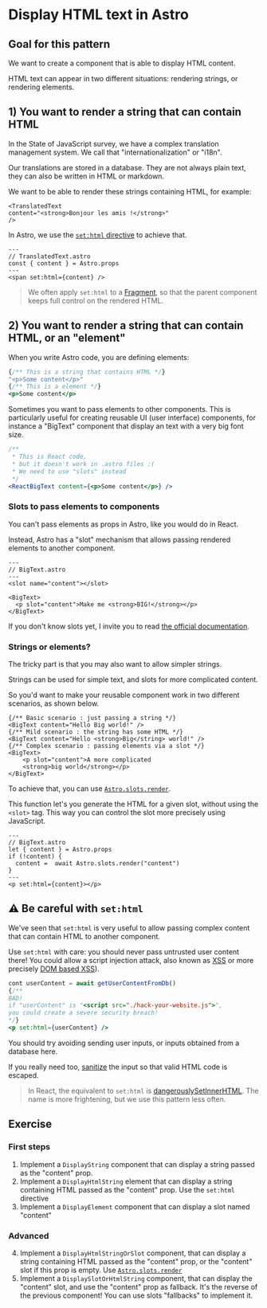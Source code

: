 # Display HTML text in Astro

## Goal for this pattern

We want to create a component that is able to display HTML content.

HTML text can appear in two different situations: rendering strings, or rendering elements.

## 1) You want to render a string that can contain HTML

In the State of JavaScript survey,
we have a complex translation management system. We call that "internationalization" or "i18n". 

Our translations are stored in a database. They are not always plain text, they can also be written in HTML or markdown.

We want to be able to render these strings containing HTML, for example:

```astro
<TranslatedText 
content="<strong>Bonjour les amis !</strong>"
/>
```

In Astro, we use the [`set:html` directive](https://docs.astro.build/en/reference/directives-reference/#sethtml) to achieve that.

```astro
---
// TranslatedText.astro
const { content } = Astro.props
---
<span set:html={content} />
```

> We often apply `set:html` to a [Fragment](https://docs.astro.build/en/basics/astro-syntax/#fragments),
> so that the parent component keeps full control on the rendered HTML.

## 2) You want to render a string that can contain HTML, or an "element"

When you write Astro code, you are defining elements:

```jsx
{/** This is a string that contains HTML */}
"<p>Some content</p>"
{/** This is a element */}
<p>Some content</p>
```

Sometimes you want to pass elements to other components. 
This is particularly useful for creating reusable UI (user interface) components, 
for instance a "BigText" component that display an text with a very big font size.

```jsx
/** 
 * This is React code, 
 * but it doesn't work in .astro files :(
 * We need to use "slots" instead 
 */
<ReactBigText content={<p>Some content</p>} />
```

### Slots to pass elements to components

You can't pass elements as props in Astro,
like you would do in React.

Instead, Astro has a "slot" mechanism that allows
passing rendered elements to another component.

```astro
---
// BigText.astro
---
<slot name="content"></slot>
```

```astro
<BigText>
  <p slot="content">Make me <strong>BIG!</strong></p>
</BigText>
```

If you don't know slots yet,
I invite you to read [the official documentation](https://docs.astro.build/en/basics/astro-components/#slots).

### Strings or elements?

The tricky part is that you may also want to allow simpler strings.

Strings can be used for simple text, and slots for more complicated content.

So you'd want to make your reusable component work in two different scenarios, as shown below.

```astro
{/** Basic scenario : just passing a string */}
<BigText content="Hello Big world!" />
{/** Mild scenario : the string has some HTML */}
<BigText content="Hello <strong>Big</string> world!" />
{/** Complex scenario : passing elements via a slot */}
<BigText>
    <p slot="content">A more complicated
    <strong>big world</strong></p>
</BigText>
```

To achieve that, you can use [`Astro.slots.render`](https://docs.astro.build/en/reference/api-reference/#astroslots).

This function let's you generate the HTML for a given slot, without using the `<slot>` tag. 
This way you can control the slot more precisely using JavaScript.

```astro
---
// BigText.astro
let { content } = Astro.props
if (!content) {
  content =  await Astro.slots.render("content")
}
---
<p set:html={content}></p>
```

## ⚠️ Be careful with `set:html`

We've seen that `set:html` is very useful to allow passing complex content
that can contain HTML to another component.

Use `set:html` with care: you should never pass untrusted user content there! 
You could allow a script injection attack, also known as [XSS](https://owasp.org/www-community/attacks/xss/) or more precisely [DOM based XSS](https://owasp.org/www-community/attacks/DOM_Based_XSS)).

```jsx
cont userContent = await getUserContentFromDb()
{/** 
BAD!
if "userContent" is "<script src="./hack-your-website.js">",
you could create a severe security breach!
*/}
<p set:html={userContent} />
```

You should try avoiding sending user inputs,
or inputs obtained from a database here.

If you really need too, 
[sanitize](https://en.wikipedia.org/wiki/HTML_sanitization) the input so that valid HTML code is escaped.

> In React, the equivalent to `set:html` is [dangerouslySetInnerHTML](https://legacy.reactjs.org/docs/dom-elements.html#dangerouslysetinnerhtml). 
> The name is more frightening, but we use this pattern less often.

## Exercise

### First steps 

1) Implement a `DisplayString` component that can display a string passed as the "content" prop.
2) Implement a `DisplayHtmlString` element that can display a string containing HTML passed as the "content" prop. Use the `set:html` directive
3) Implement a `DisplayElement` component
that can display a slot named "content"

### Advanced

4) Implement a `DisplayHtmlStringOrSlot` component, that can display a string containing HTML passed as the "content" prop, or the "content" slot if this prop is empty. Use [`Astro.slots.render`](https://docs.astro.build/en/reference/api-reference/#astroslotsrender)
5) Implement a `DisplaySlotOrHtmlString` component, that can display the "content" slot, and use the "content" prop as fallback. It's the reverse of the previous component! You can use slots "fallbacks" to implement it.
